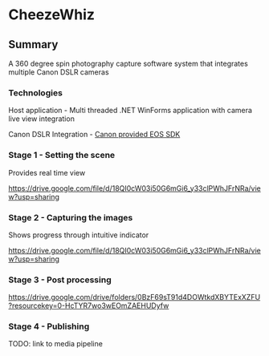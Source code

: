 # CheezeWhiz
## Summary
A 360 degree spin photography capture software system that integrates multiple Canon DSLR cameras

### Technologies

Host application - Multi threaded .NET WinForms application with camera live view integration

Canon DSLR Integration - [Canon provided EOS SDK](https://developercommunity.usa.canon.com/canon) 

### Stage 1 - Setting the scene

Provides real time view

https://drive.google.com/file/d/18QI0cW03i50G6mGi6_y33clPWhJFrNRa/view?usp=sharing

### Stage 2 - Capturing the images

Shows progress through intuitive indicator

https://drive.google.com/file/d/18QI0cW03i50G6mGi6_y33clPWhJFrNRa/view?usp=sharing

### Stage 3 - Post processing

https://drive.google.com/drive/folders/0BzF69sT91d4DOWtkdXBYTExXZFU?resourcekey=0-HcTYR7wo3wEOmZAEHUDyfw

### Stage 4 - Publishing

TODO: link to media pipeline



